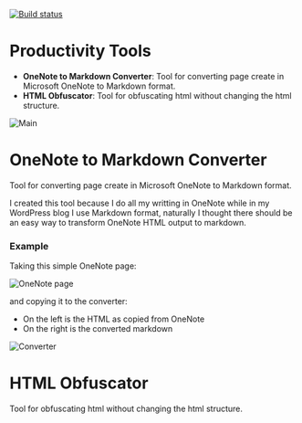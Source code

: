 [![Build status](https://ci.appveyor.com/api/projects/status/xym9r9ljcswq8nip)](https://ci.appveyor.com/project/ArthurHub/productivity-tools)

Productivity Tools
==================
* **OneNote to Markdown Converter**: Tool for converting page create in Microsoft OneNote to Markdown format.
* **HTML Obfuscator**: Tool for obfuscating html without changing the html structure.

![Main](https://raw.githubusercontent.com/ArthurHub/OnenoteMarkdownConverter/master/main.png)

# OneNote to Markdown Converter
Tool for converting page create in Microsoft OneNote to Markdown format.

I created this tool because I do all my writting in OneNote while in my WordPress blog I use Markdown format, 
naturally I thought there should be an easy way to transform OneNote HTML output to markdown.

### Example

Taking this simple OneNote page:

![OneNote page](https://raw.githubusercontent.com/ArthurHub/OnenoteMarkdownConverter/master/img1.png)

and copying it to the converter:
* On the left is the HTML as copied from OneNote
* On the right is the converted markdown

![Converter](https://raw.githubusercontent.com/ArthurHub/OnenoteMarkdownConverter/master/img2.png)

# HTML Obfuscator
Tool for obfuscating html without changing the html structure.
